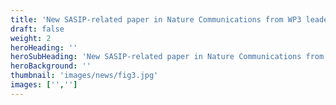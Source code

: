 ```yaml
---
title: 'New SASIP-related paper in Nature Communications from WP3 leader Chris Horvat.'
draft: false
weight: 2
heroHeading: ''
heroSubHeading: 'New SASIP-related paper in Nature Communications from WP3 leader Chris Horvat. Read more about how sea ice models should be compared based on how they represent the marginal ice zone, not sea ice extent or area. One of SASIP's primary goals is to improve the representation of marginal ice zones, especially wave-ice and floe size interactions!'
heroBackground: ''
thumbnail: 'images/news/fig3.jpg'
images: ['','']
---
```

